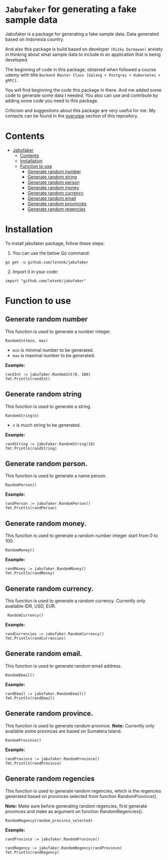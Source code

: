 # `Jabufaker` for generating a fake sample data
Jabufaker is a package for generating a fake sample data. Data generated based on Indonesia country.

And also this package is build based on developer `(Rizky Darmawan)` anxiety in thinking about what sample data to include in an application that is being developed.

The beginning of code in this package, obtained when followed a course udemy with title `Backend Master Class [Golang + Postgres + Kubernetes + gRPC]`.

You will find beginning the code this package in there. And me added some code to generate some data I needed. You also can use and contribute by adding some code you need to this package.

Criticism and suggestions about this package are very useful for me. My contacts can be found in the [overview](https://github.com/letenk) section of this repository.

# Contents
* [Jabufaker](#jabufaker-for-generating-a-fake-sample-data)
    * [Contents](#contents) 
    * [Installation](#installation)
    * [Function to use](#function-to-use)
        * [Generate random number](#generate-random-number)
        * [Generate random string](#generate-random-string)
        * [Generate random person](#generate-random-person)
        * [Generate random money](#generate-random-money)
        * [Generate random currency](#generate-random-currency)
        * [Generate random email](#generate-random-email)
        * [Generate random provincies](#generate-random-province)
        * [Generate random regencies](#generate-random-regencies)

# Installation
To install jabufaker package, follow these steps:
1. You can use the below Go command:
```
go get -u github.com/letenk/jabufaker
```

2. Import it in your code:
```
import "github.com/letenk/jabufaker"
```

# Function to use
## Generate random number
This function is used to generate a number integer.
```
RandomInt(min, max)
```
- `min` is minimal number to be generated.
- `max` is maximal number to be generated.

**Example:**
```
randInt := jabufaker.RandomInt(0, 100)
fmt.Println(randInt)
```

## Generate random string
This function is used to generate a string.
```
RandomString(n)
```
- `n` is much string to be generated.

**Example:**
```
randString := jabufaker.RandomString(10)
fmt.Println(randString)
```

## Generate random person.
This function is used to generate a name person.
```
RandomPerson()
```
**Example:**
```
randPerson := jabufaker.RandomPerson()
fmt.Println(randPerson)
```

## Generate random money.
This function is used to generate a random number integer start from 0 to 100.
```
RandomMoney()
```

**Example:**
```
randMoney := jabufaker.RandomMoney()
fmt.Println(randMoney)
```

## Generate random currency.
This function is used to generate a random currency. Currently only available IDR, USD, EUR.
```
 RandomCurrency()
```

**Example:**
```
randCurrencies := jabufaker.RandomCurrency()
fmt.Println(randCurrencies)
```


## Generate random email.
This function is used to generate random email address.
```
RandomEmail()
```

**Example:**
```
randEmail := jabufaker.RandomEmail()
fmt.Println(randEmail)
```

## Generate random province.
This function is used to generate random province.
**Note:** Currently only available some provinces are based on Sumatera Island.
```
RandomProvince()
```

**Example:**
```
randProvince := jabufaker.RandomProvince()
fmt.Println(randProvince)
```
## Generate random regencies
This function is used to generate random regencies, which is the regencies generated based on provinces selected from function RandomProvince(). 

**Note:** Make sure before generating random regencies, first generate provinces and make as argument on function RandomRegencies().
```
RandomRegency(random_province_selected)
```

**Example:**
```
randProvince := jabufaker.RandomProvince()

randRegency := jabufaker.RandomRegency(randProvince)
fmt.Println(randRegency)
```
